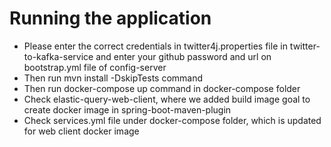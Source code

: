 # Running the application
- Please enter the correct credentials in twitter4j.properties file in twitter-to-kafka-service
  and enter your github password and url on bootstrap.yml file of config-server
- Then run mvn install -DskipTests command
- Then run docker-compose up command in docker-compose folder
- Check elastic-query-web-client, where we added build image goal to create docker image in spring-boot-maven-plugin
- Check services.yml file under docker-compose folder, which is updated for web client docker image